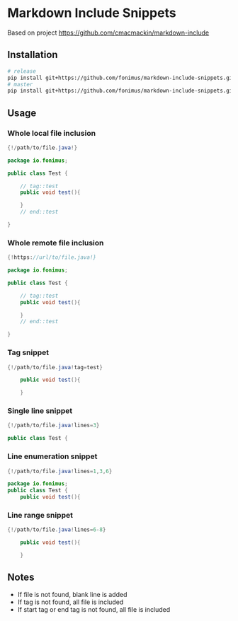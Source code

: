 # Markdown Include Snippets

Based on project https://github.com/cmacmackin/markdown-include

## Installation

```sh
# release
pip install git+https://github.com/fonimus/markdown-include-snippets.git@<tag>
# master
pip install git+https://github.com/fonimus/markdown-include-snippets.git
```

## Usage
  
### Whole local file inclusion

```java
{!/path/to/file.java!}
```

```java
package io.fonimus;

public class Test {

    // tag::test
    public void test(){

    }
    // end::test

}
```

### Whole remote file inclusion

```java
{!https://url/to/file.java!}
```

```java
package io.fonimus;

public class Test {

    // tag::test
    public void test(){

    }
    // end::test

}
```

### Tag snippet

```java
{!/path/to/file.java!tag=test}
```

```java
    public void test(){

    }
```

### Single line snippet

```java
{!/path/to/file.java!lines=3}
```

```java
public class Test {
```

### Line enumeration snippet

```java
{!/path/to/file.java!lines=1,3,6}
```

```java
package io.fonimus;
public class Test {
    public void test(){
```

### Line range snippet

```java
{!/path/to/file.java!lines=6-8}
```

```java
    public void test(){

    }
```
  
  
## Notes

* If file is not found, blank line is added
* If tag is not found, all file is included
* If start tag or end tag is not found, all file is included

